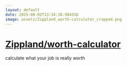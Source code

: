 ```yaml
---
layout: default
date: 2025-08-02T13:34:38.984316
image: assets/Zippland_worth-calculator_cropped.png
---
```


# [Zippland/worth-calculator](https://github.com/Zippland/worth-calculator)

calculate what your job is really worth
